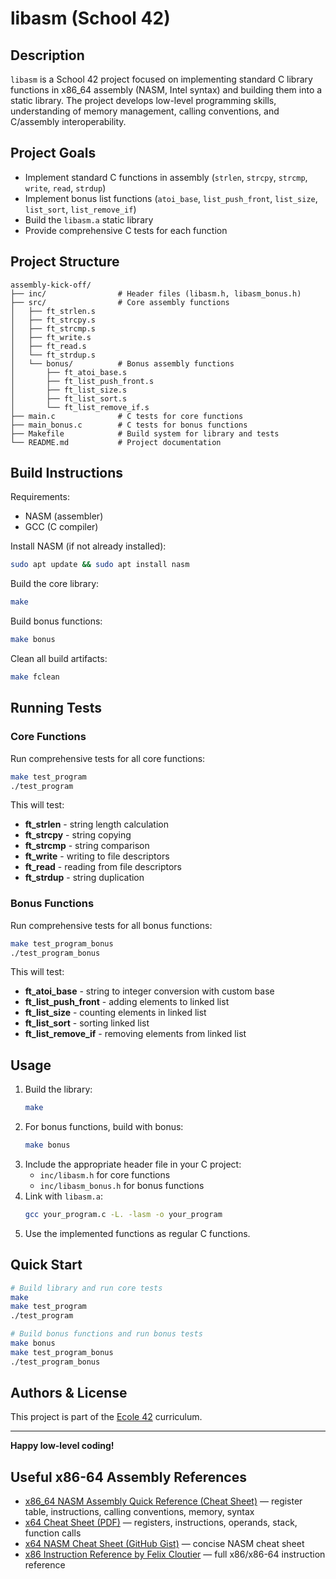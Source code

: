 # libasm (School 42)

## Description

`libasm` is a School 42 project focused on implementing standard C library functions in x86_64 assembly (NASM, Intel syntax) and building them into a static library. The project develops low-level programming skills, understanding of memory management, calling conventions, and C/assembly interoperability.

## Project Goals

- Implement standard C functions in assembly (`strlen`, `strcpy`, `strcmp`, `write`, `read`, `strdup`)
- Implement bonus list functions (`atoi_base`, `list_push_front`, `list_size`, `list_sort`, `list_remove_if`)
- Build the `libasm.a` static library
- Provide comprehensive C tests for each function

## Project Structure

```
assembly-kick-off/
├── inc/                # Header files (libasm.h, libasm_bonus.h)
├── src/                # Core assembly functions
│   ├── ft_strlen.s
│   ├── ft_strcpy.s
│   ├── ft_strcmp.s
│   ├── ft_write.s
│   ├── ft_read.s
│   └── ft_strdup.s
│   └── bonus/          # Bonus assembly functions
│       ├── ft_atoi_base.s
│       ├── ft_list_push_front.s
│       ├── ft_list_size.s
│       ├── ft_list_sort.s
│       └── ft_list_remove_if.s
├── main.c              # C tests for core functions
├── main_bonus.c        # C tests for bonus functions
├── Makefile            # Build system for library and tests
└── README.md           # Project documentation
```

## Build Instructions

Requirements:

- NASM (assembler)
- GCC (C compiler)

Install NASM (if not already installed):

```sh
sudo apt update && sudo apt install nasm
```

Build the core library:

```sh
make
```

Build bonus functions:

```sh
make bonus
```

Clean all build artifacts:

```sh
make fclean
```

## Running Tests

### Core Functions

Run comprehensive tests for all core functions:

```sh
make test_program
./test_program
```

This will test:

- **ft_strlen** - string length calculation
- **ft_strcpy** - string copying
- **ft_strcmp** - string comparison
- **ft_write** - writing to file descriptors
- **ft_read** - reading from file descriptors
- **ft_strdup** - string duplication

### Bonus Functions

Run comprehensive tests for all bonus functions:

```sh
make test_program_bonus
./test_program_bonus
```

This will test:

- **ft_atoi_base** - string to integer conversion with custom base
- **ft_list_push_front** - adding elements to linked list
- **ft_list_size** - counting elements in linked list
- **ft_list_sort** - sorting linked list
- **ft_list_remove_if** - removing elements from linked list

## Usage

1. Build the library:
   ```sh
   make
   ```
2. For bonus functions, build with bonus:
   ```sh
   make bonus
   ```
3. Include the appropriate header file in your C project:
   - `inc/libasm.h` for core functions
   - `inc/libasm_bonus.h` for bonus functions
4. Link with `libasm.a`:
   ```sh
   gcc your_program.c -L. -lasm -o your_program
   ```
5. Use the implemented functions as regular C functions.

## Quick Start

```sh
# Build library and run core tests
make
make test_program
./test_program

# Build bonus functions and run bonus tests
make bonus
make test_program_bonus
./test_program_bonus
```

## Authors & License

This project is part of the [Ecole 42](https://42.fr/) curriculum.

---

**Happy low-level coding!**

## Useful x86-64 Assembly References

- [x86_64 NASM Assembly Quick Reference (Cheat Sheet)](https://www.cs.uaf.edu/2017/fall/cs301/reference/x86_64.html) — register table, instructions, calling conventions, memory, syntax
- [x64 Cheat Sheet (PDF)](https://cs.brown.edu/courses/cs033/docs/guides/x64_cheatsheet.pdf) — registers, instructions, operands, stack, function calls
- [x64 NASM Cheat Sheet (GitHub Gist)](https://gist.github.com/justinian/385c70347db8aca7ba93e87db90fc9a6) — concise NASM cheat sheet
- [x86 Instruction Reference by Felix Cloutier](https://www.felixcloutier.com/x86/) — full x86/x86-64 instruction reference
